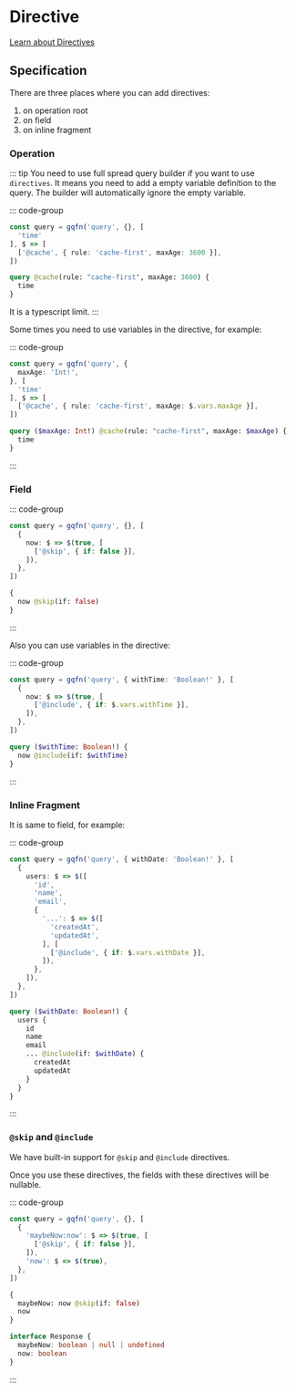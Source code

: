 # Directive

[Learn about Directives](https://graphql.org/learn/queries/#directives)

## Specification

There are three places where you can add directives:
  1. on operation root
  2. on field
  3. on inline fragment

### Operation

::: tip
You need to use full spread query builder if you want to use `directives`. It means you need to add a empty variable definition to the query. The builder will automatically ignore the empty variable.

  ::: code-group
  ```ts [Query Builder]
  const query = gqfn('query', {}, [
    'time'
  ], $ => [
    ['@cache', { rule: 'cache-first', maxAge: 3600 }],
  ])
  ```

  ```graphql [GraphQL Query]
  query @cache(rule: "cache-first", maxAge: 3600) {
    time
  }
  ```

  It is a typescript limit.
:::

Some times you need to use variables in the directive, for example:

::: code-group
```ts [Query Builder]
const query = gqfn('query', {
  maxAge: 'Int!',
}, [
  'time'
], $ => [
  ['@cache', { rule: 'cache-first', maxAge: $.vars.maxAge }],
])
```

```graphql [GraphQL Query]
query ($maxAge: Int!) @cache(rule: "cache-first", maxAge: $maxAge) {
  time
}
```
:::

### Field

::: code-group
```ts [Query Builder]
const query = gqfn('query', {}, [
  {
    now: $ => $(true, [
      ['@skip', { if: false }],
    ]),
  },
])
```

```graphql [GraphQL Query]
{
  now @skip(if: false)
}
```
:::

Also you can use variables in the directive:

::: code-group
```ts [Query Builder]
const query = gqfn('query', { withTime: 'Boolean!' }, [
  {
    now: $ => $(true, [
      ['@include', { if: $.vars.withTime }],
    ]),
  },
])
```

```graphql [GraphQL Query]
query ($withTime: Boolean!) {
  now @include(if: $withTime)
}
```
:::

### Inline Fragment

It is same to field, for example:

::: code-group
```ts [Query Builder]
const query = gqfn('query', { withDate: 'Boolean!' }, [
  {
    users: $ => $([
      'id',
      'name',
      'email',
      {
        '...': $ => $([
          'createdAt',
          'updatedAt',
        ], [
          ['@include', { if: $.vars.withDate }],
        ]),
      },
    ]),
  },
])
```

```graphql [GraphQL Query]
query ($withDate: Boolean!) {
  users {
    id
    name
    email
    ... @include(if: $withDate) {
      createdAt
      updatedAt
    }
  }
}
```
:::

### `@skip` and `@include`

We have built-in support for `@skip` and `@include` directives.

Once you use these directives, the fields with these directives will be nullable.

::: code-group
```ts [Query Builder]
const query = gqfn('query', {}, [
  {
    'maybeNow:now': $ => $(true, [
      ['@skip', { if: false }],
    ]),
    'now': $ => $(true),
  },
])
```

```graphql [GraphQL Query]
{
  maybeNow: now @skip(if: false)
  now
}
```

```ts [Response Type]
interface Response {
  maybeNow: boolean | null | undefined
  now: boolean
}
```
:::
